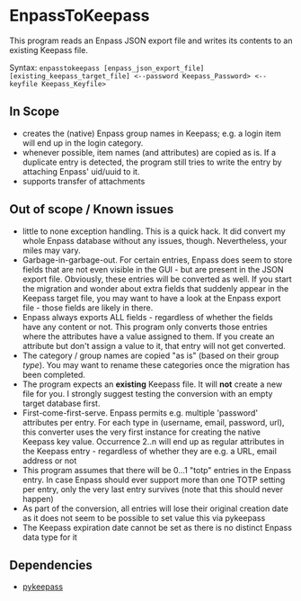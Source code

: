 # EnpassToKeepass

This program reads an Enpass JSON export file and writes its contents to an existing Keepass file.

Syntax: ```enpasstokeepass [enpass_json_export_file] [existing_keepass_target_file] <--password Keepass_Password> <--keyfile Keepass_Keyfile>```

## In Scope

- creates the (native) Enpass group names in Keepass; e.g. a login item will end up in the login category.
- whenever possible, item names (and attributes) are copied as is. If a duplicate entry is detected, the program still tries to write the entry by attaching Enpass' uid/uuid to it.
- supports transfer of attachments

## Out of scope / Known issues

- little to none exception handling. This is a quick hack. It did convert my whole Enpass database without any issues, though. Nevertheless, your miles may vary.
- Garbage-in-garbage-out. For certain entries, Enpass does seem to store fields that are not even visible in the GUI - but are present in the JSON export file. Obviously, these entries will be converted as well. If you start the migration and wonder about extra fields that suddenly appear in the Keepass target file, you may want to have a look at the Enpass export file - those fields are likely in there.
- Enpass always exports ALL fields - regardless of whether the fields have any content or not. This program only converts those entries where the attributes have a value assigned to them. If you create an attribute but don't assign a value to it, that entry will not get converted.
- The category / group names are copied "as is" (based on their group *type*). You may want to rename these categories once the migration has been completed.
- The program expects an __existing__ Keepass file. It will __not__ create a new file for you. I strongly suggest testing the conversion with an empty target database first.
- First-come-first-serve. Enpass permits e.g. multiple 'password' attributes per entry. For each type in (username, email, password, url), this converter uses the very first instance for creating the native Keepass key value. Occurrence 2..n will end up as regular attributes in the Keepass entry - regardless of whether they are e.g. a URL, email address or not
- This program assumes that there will be 0...1 "totp" entries in the Enpass entry. In case Enpass should ever support more than one TOTP setting per entry, only the very last entry survives (note that this should never happen)
- As part of the conversion, all entries will lose their original creation date as it does not seem to be possible to set value this via pykeepass
- The Keepass expiration date cannot be set as there is no distinct Enpass data type for it

## Dependencies

- [pykeepass](https://pypi.org/project/pykeepass/)